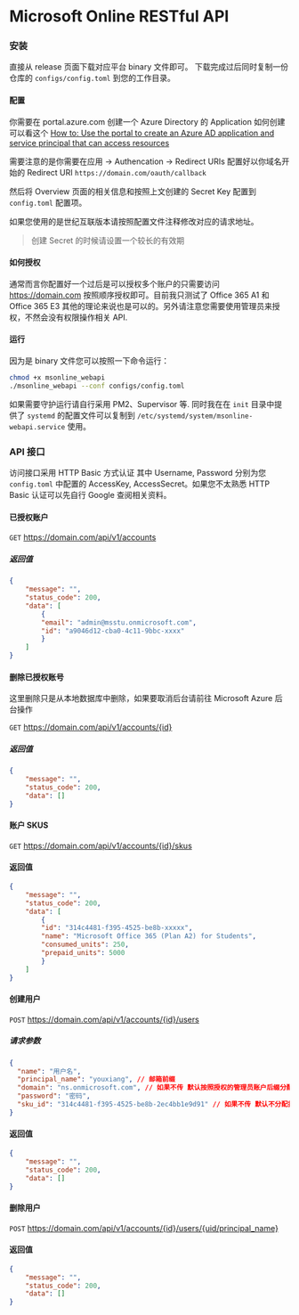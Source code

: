 # Microsoft Online RESTful API

### 安装

直接从 release 页面下载对应平台 binary 文件即可。 下载完成过后同时复制一份仓库的 `configs/config.toml` 到您的工作目录。

#### 配置

你需要在 portal.azure.com 创建一个 Azure Directory 的 Application 如何创建可以看这个 [How to: Use the portal to create an Azure AD application and service principal that can access resources](https://docs.microsoft.com/en-us/azure/active-directory/develop/howto-create-service-principal-portal)

需要注意的是你需要在应用 -> Authencation -> Redirect URIs 配置好以你域名开始的 Redirect URI `https://domain.com/oauth/callback`

然后将 Overview 页面的相关信息和按照上文创建的 Secret Key 配置到 `config.toml` 配置项。

如果您使用的是世纪互联版本请按照配置文件注释修改对应的请求地址。

> 创建 Secret 的时候请设置一个较长的有效期

#### 如何授权

通常而言你配置好一个过后是可以授权多个账户的只需要访问 https://domain.com 按照顺序授权即可。目前我只测试了 Office 365 A1 和 Office 365 E3 其他的理论来说也是可以的。另外请注意您需要使用管理员来授权，不然会没有权限操作相关 API.

#### 运行

因为是 binary 文件您可以按照一下命令运行：

```bash
chmod +x msonline_webapi
./msonline_webapi --conf configs/config.toml
```

如果需要守护运行请自行采用 PM2、Supervisor 等. 同时我在在 `init` 目录中提供了 `systemd` 的配置文件可以复制到 `/etc/systemd/system/msonline-webapi.service` 使用。

### API 接口

访问接口采用 HTTP Basic 方式认证 其中 Username, Password 分别为您 `config.toml` 中配置的 AccessKey, AccessSecret。如果您不太熟悉 HTTP Basic 认证可以先自行 Google 查阅相关资料。

#### 已授权账户

`GET` https://domain.com/api/v1/accounts

##### 返回值

```json
{
    "message": "",
    "status_code": 200,
    "data": [
        {
        "email": "admin@msstu.onmicrosoft.com",
        "id": "a9046d12-cba0-4c11-9bbc-xxxx"
        }
    ]
}
```

#### 删除已授权账号

这里删除只是从本地数据库中删除，如果要取消后台请前往 Microsoft Azure 后台操作

`GET` https://domain.com/api/v1/accounts/{id}

##### 返回值

```json
{
    "message": "",
    "status_code": 200,
    "data": []
}
```

#### 账户 SKUS

`GET` https://domain.com/api/v1/accounts/{id}/skus

#### 返回值

```json
{
    "message": "",
    "status_code": 200,
    "data": [
        {
        "id": "314c4481-f395-4525-be8b-xxxxx",
        "name": "Microsoft Office 365 (Plan A2) for Students",
        "consumed_units": 250,
        "prepaid_units": 5000
        }
    ]
}
```

#### 创建用户

`POST` https://domain.com/api/v1/accounts/{id}/users

##### 请求参数

```json
{
  "name": "用户名",
  "principal_name": "youxiang", // 邮箱前缀
  "domain": "ns.onmicrosoft.com", // 如果不传 默认按照授权的管理员账户后缀分配
  "password": "密码",
  "sku_id": "314c4481-f395-4525-be8b-2ec4bb1e9d91" // 如果不传 默认不分配授权
}
```
#### 返回值

```json
{
    "message": "",
    "status_code": 200,
    "data": []
}
```

#### 删除用户

`POST` https://domain.com/api/v1/accounts/{id}/users/{uid/principal_name}

#### 返回值

```json
{
    "message": "",
    "status_code": 200,
    "data": []
}
```
